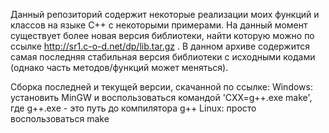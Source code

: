 Данный репозиторий содержит некоторые реализации моих функций и классов на языке C++ с некоторыми примерами.
На данный момент существует более новая версия библиотеки, найти которую можно по ссылке http://sr1.c-o-d.net/dp/lib.tar.gz . В данном архиве содержится самая последняя стабильная версия библиотеки с исходными кодами (однако часть методов/функций может меняться).


Сборка последней и текущей версии, скачанной по ссылке:
	Windows:
		установить MinGW и воспользоваться командой 'CXX=g++.exe make', где g++.exe - это путь до компилятора g++
	Linux:
		просто воспользоваться make

	